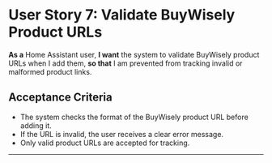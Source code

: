 # User Story 7: Validate BuyWisely Product URLs

**As a** Home Assistant user,
**I want** the system to validate BuyWisely product URLs when I add them,
**so that** I am prevented from tracking invalid or malformed product links.

## Acceptance Criteria
- The system checks the format of the BuyWisely product URL before adding it.
- If the URL is invalid, the user receives a clear error message.
- Only valid product URLs are accepted for tracking.

---
